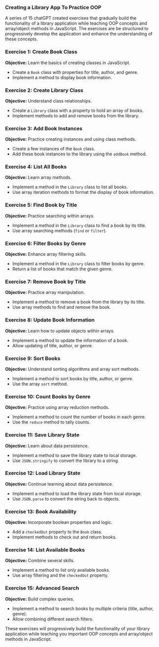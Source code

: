 ### Creating a Library App To Practice OOP

A series of 15 chatGPT created exercises that gradually build the functionality of a library application while teaching OOP concepts and array/object methods in JavaScript. The exercises are be structured to progressively develop the application and enhance the understanding of these concepts.

### Exercise 1: Create Book Class

**Objective:** Learn the basics of creating classes in JavaScript.

- Create a `Book` class with properties for title, author, and genre.
- Implement a method to display book information.

### Exercise 2: Create Library Class

**Objective:** Understand class relationships.

- Create a `Library` class with a property to hold an array of books.
- Implement methods to add and remove books from the library.

### Exercise 3: Add Book Instances

**Objective:** Practice creating instances and using class methods.

- Create a few instances of the `Book` class.
- Add these book instances to the library using the `addBook` method.

### Exercise 4: List All Books

**Objective:** Learn array methods.

- Implement a method in the `Library` class to list all books.
- Use array iteration methods to format the display of book information.

### Exercise 5: Find Book by Title

**Objective:** Practice searching within arrays.

- Implement a method in the `Library` class to find a book by its title.
- Use array searching methods (`find` or `filter`).

### Exercise 6: Filter Books by Genre

**Objective:** Enhance array filtering skills.

- Implement a method in the `Library` class to filter books by genre.
- Return a list of books that match the given genre.

### Exercise 7: Remove Book by Title

**Objective:** Practice array manipulation.

- Implement a method to remove a book from the library by its title.
- Use array methods to find and remove the book.

### Exercise 8: Update Book Information

**Objective:** Learn how to update objects within arrays.

- Implement a method to update the information of a book.
- Allow updating of title, author, or genre.

### Exercise 9: Sort Books

**Objective:** Understand sorting algorithms and array sort methods.

- Implement a method to sort books by title, author, or genre.
- Use the array `sort` method.

### Exercise 10: Count Books by Genre

**Objective:** Practice using array reduction methods.

- Implement a method to count the number of books in each genre.
- Use the `reduce` method to tally counts.

### Exercise 11: Save Library State

**Objective:** Learn about data persistence.

- Implement a method to save the library state to local storage.
- Use `JSON.stringify` to convert the library to a string.

### Exercise 12: Load Library State

**Objective:** Continue learning about data persistence.

- Implement a method to load the library state from local storage.
- Use `JSON.parse` to convert the string back to objects.

### Exercise 13: Book Availability

**Objective:** Incorporate boolean properties and logic.

- Add a `checkedOut` property to the `Book` class.
- Implement methods to check out and return books.

### Exercise 14: List Available Books

**Objective:** Combine several skills.

- Implement a method to list only available books.
- Use array filtering and the `checkedOut` property.

### Exercise 15: Advanced Search

**Objective:** Build complex queries.

- Implement a method to search books by multiple criteria (title, author, genre).
- Allow combining different search filters.

These exercises will progressively build the functionality of your library application while teaching you important OOP concepts and array/object methods in JavaScript.
